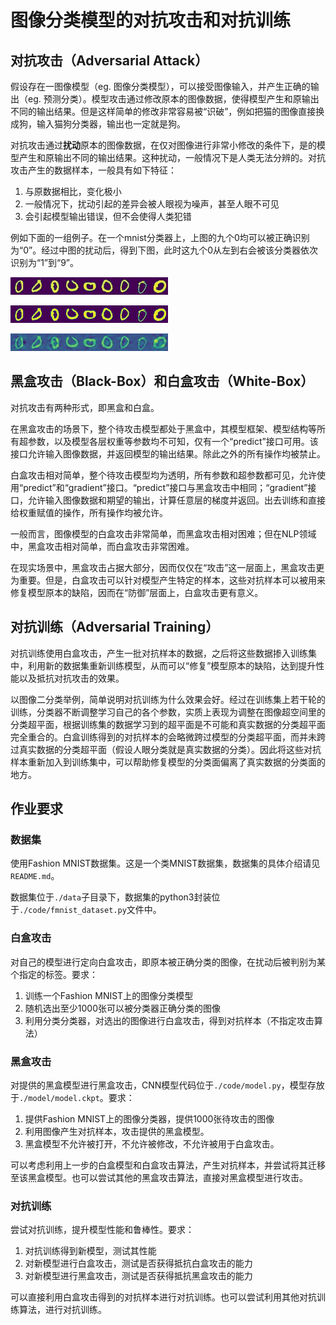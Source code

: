 # 图像分类模型的对抗攻击和对抗训练

## 对抗攻击（Adversarial Attack）

假设存在一图像模型（eg. 图像分类模型），可以接受图像输入，并产生正确的输出（eg. 预测分类）。模型攻击通过修改原本的图像数据，使得模型产生和原输出不同的输出结果。但是这样简单的修改非常容易被“识破”，例如把猫的图像直接换成狗，输入猫狗分类器，输出也一定就是狗。

对抗攻击通过**扰动**原本的图像数据，在仅对图像进行非常小修改的条件下，是的模型产生和原输出不同的输出结果。这种扰动，一般情况下是人类无法分辨的。对抗攻击产生的数据样本，一般具有如下特征：

1. 与原数据相比，变化极小
2. 一般情况下，扰动引起的差异会被人眼视为噪声，甚至人眼不可见
3. 会引起模型输出错误，但不会使得人类犯错

例如下面的一组例子。在一个mnist分类器上，上图的九个0均可以被正确识别为“0”。经过中图的扰动后，得到下图，此时这九个0从左到右会被该分类器依次识别为“1”到“9”。

![mnist 0](./images/demo_mnist_0.jpg)

![mnist 0](./images/demo_mnist_adv.gif)

![mnist 0](./images/demo_mnist_adv.jpg)

## 黑盒攻击（Black-Box）和白盒攻击（White-Box）

对抗攻击有两种形式，即黑盒和白盒。

在黑盒攻击的场景下，整个待攻击模型都处于黑盒中，其模型框架、模型结构等所有超参数，以及模型各层权重等参数均不可知，仅有一个“predict”接口可用。该接口允许输入图像数据，并返回模型的输出结果。除此之外的所有操作均被禁止。

白盒攻击相对简单，整个待攻击模型均为透明，所有参数和超参数都可见，允许使用“predict”和“gradient”接口。“predict”接口与黑盒攻击中相同；“gradient”接口，允许输入图像数据和期望的输出，计算任意层的梯度并返回。出去训练和直接给权重赋值的操作，所有操作均被允许。

一般而言，图像模型的白盒攻击非常简单，而黑盒攻击相对困难；但在NLP领域中，黑盒攻击相对简单，而白盒攻击非常困难。

在现实场景中，黑盒攻击占据大部分，因而仅仅在“攻击”这一层面上，黑盒攻击更为重要。但是，白盒攻击可以针对模型产生特定的样本，这些对抗样本可以被用来修复模型原本的缺陷，因而在“防御”层面上，白盒攻击更有意义。

## 对抗训练（Adversarial Training）

对抗训练使用白盒攻击，产生一批对抗样本的数据，之后将这些数据掺入训练集中，利用新的数据集重新训练模型，从而可以“修复”模型原本的缺陷，达到提升性能以及抵抗对抗攻击的效果。

以图像二分类举例，简单说明对抗训练为什么效果会好。经过在训练集上若干轮的训练，分类器不断调整学习自己的各个参数，实质上表现为调整在图像超空间里的分类超平面，根据训练集的数据学习到的超平面是不可能和真实数据的分类超平面完全重合的。白盒训练得到的对抗样本的会略微跨过模型的分类超平面，而并未跨过真实数据的分类超平面（假设人眼分类就是真实数据的分类）。因此将这些对抗样本重新加入到训练集中，可以帮助修复模型的分类面偏离了真实数据的分类面的地方。

## 作业要求

### 数据集

使用Fashion MNIST数据集。这是一个类MNIST数据集，数据集的具体介绍请见```README.md```。

数据集位于```./data```子目录下，数据集的python3封装位于```./code/fmnist_dataset.py```文件中。

### 白盒攻击

对自己的模型进行定向白盒攻击，即原本被正确分类的图像，在扰动后被判别为某个指定的标签。要求：

1. 训练一个Fashion MNIST上的图像分类模型
2. 随机选出至少1000张可以被分类器正确分类的图像
3. 利用分类分类器，对选出的图像进行白盒攻击，得到对抗样本（不指定攻击算法）

### 黑盒攻击

对提供的黑盒模型进行黑盒攻击，CNN模型代码位于```./code/model.py```，模型存放于```./model/model.ckpt```。要求：

1. 提供Fashion MNIST上的图像分类器，提供1000张待攻击的图像
2. 利用图像产生对抗样本，攻击提供的黑盒模型。
3. 黑盒模型不允许被打开，不允许被修改，不允许被用于白盒攻击。

可以考虑利用上一步的白盒模型和白盒攻击算法，产生对抗样本，并尝试将其迁移至该黑盒模型。也可以尝试其他的黑盒攻击算法，直接对黑盒模型进行攻击。

### 对抗训练

尝试对抗训练，提升模型性能和鲁棒性。要求：

1. 对抗训练得到新模型，测试其性能
2. 对新模型进行白盒攻击，测试是否获得抵抗白盒攻击的能力
3. 对新模型进行黑盒攻击，测试是否获得抵抗黑盒攻击的能力

可以直接利用白盒攻击得到的对抗样本进行对抗训练。也可以尝试利用其他对抗训练算法，进行对抗训练。
